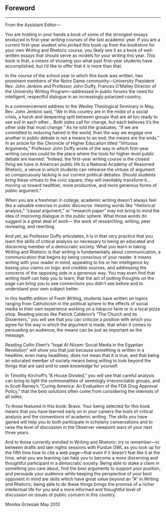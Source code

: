 ## Foreword

----------

From the Assistant Editor—

You are holding in your hands a book of some of the strongest essays produced in first-year writing courses of the last academic year. If you are a current first-year student who picked this book up from the bookstore for your own Writing and Rhetoric course, you likely see it as a book of well-written essays that should serve as models for your writing this year. This book is that, a means of showing you what past first-year students have accomplished, but I’d like to offer that it is more than that.

In the course of the school year in which this book was written, two prominent members of the Notre Dame community—University President Rev. John Jenkins and Professor John Duffy, Frances O’Malley Director of the University Writing Program—addressed in public forums the need for intelligent, respectful dialogue in an increasingly polarized country.

In a commencement address to the Wesley Theological Seminary in May, Rev. John Jenkins said, “We in this country are in the midst of a social crisis, a harsh and deepening split between groups that are all too ready to see evil in each other... Both sides call for change, but each believes it’s the other side that must change.” As he told the graduates, “If we are committed to reducing hatred in the world, then the way we engage one another in public debate is not a means to an end; the means are the ends.” In an article for the Chronicle of Higher Education titled “Virtuous Arguments,” Professor John Duffy wrote of the way in which first-year writing courses could be the place where the tools for higher-level public debate are learned: “Indeed, the first-year writing course is the closest thing we have in American public life to a National Academy of Reasoned Rhetoric, a venue in which students can rehearse the virtues of argument so conspicuously lacking in our current political debates. Should students bring these virtues to the civic square, they will inevitably transform it... moving us toward healthier, more productive, and more generous forms of public argument.”

When you are a freshman in college, academic writing doesn’t always feel like a valuable exercise in public discourse. Hearing words like “rhetorical analysis,” “causal argument,” or “research paper” may not bring to mind the idea of improving dialogue in the public sphere. What those words do suggest is a great deal of work— the work of researching, writing, peer reviewing, and rewriting.

And yet, as Professor Duffy articulates, it is in that very practice that you learn the skills of critical analysis so necessary to being an educated and discerning member of a democratic society. What you learn in taking Writing and Rhetoric is that writing is fundamentally about communication, a communication that begins by being conscious of your reader. It means writing with your reader in mind, appealing to his or her intelligence by basing your claims on logic and credible sources, and addressing the concerns of the opposing side in a generous way. You may even find that writing itself can help you to learn, that the act of putting thoughts on the page can bring you to see connections you didn’t see before and to understand your own subject better.

In this twelfth edition of Fresh Writing, students have written on topics ranging from Catholicism in the political sphere to the effects of social media to their own experience working on a tobacco farm or in a local pizza shop. Reading pieces like Patrick Calderon’s “The Church and its Dissenters,” you will see that you can criticize a position with which you agree for the way in which the argument is made, that when it comes to persuading an audience, the means can be just as important as the message.

Reading Collin Ebert’s “Isqat Al-Nizam: Social Media in the Egyptian Revolution” will show you that just because something is written in a headline, even many headlines, does not mean that it is true, and that being an educated member of society means being willing to look beyond the things that are said and to seek knowledge for yourself.

In Timothy Kirchoff’s “A House Divided,” you will see that careful analysis can bring to light the commonalities of seemingly irreconcilable groups, and in Scott Ramey’s “Curing America: An Evaluation of the FDA Drug Approval Policy,” that the best solutions often come from considering the interests of all sides.

To those featured in this book: Bravo. Your being selected for this book means that you have learned early on in your careers the tools of critical analysis and the conventions of academic writing. The skills you have gained will help you to both participate in scholarly conversations and to raise the level of discussion in the Observer viewpoint wars of your next three years.

And to those currently enrolled in Writing and Rhetoric: try to remember—in between drafts and late nights sessions with Purdue OWL as you look up for the fifth time how to cite a web page—that even if it doesn’t feel like it at the time, what you
are learning can help you to become a more discerning and thoughtful participant in a democratic society. Being able to stake a claim in something you care about, find the best arguments to support your position, and persuade your audience while keeping the perspective of your best opponent in mind are skills which have great value beyond an “A” in Writing and Rhetoric; being able to do these things brings the promise of a richer intellectual life for you and a more informed and thoughtful level of discussion on issues of public concern in this country.

Monika Grzesiak
May 2012
